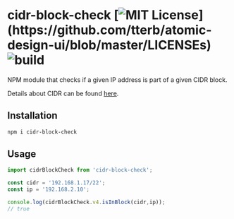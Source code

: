 # cidr-block-check [![MIT License](https://img.shields.io/apm/l/atomic-design-ui.svg?)](https://github.com/tterb/atomic-design-ui/blob/master/LICENSEs) ![build](https://github.com/piraluc/cidr-block-check/actions/workflows/node.js.yml/badge.svg)
NPM module that checks if a given IP address is part of a given CIDR block.

Details about CIDR can be found [here](https://en.wikipedia.org/wiki/Classless_Inter-Domain_Routing).

## Installation
```sh
npm i cidr-block-check
```

## Usage

```js
import cidrBlockCheck from 'cidr-block-check';

const cidr = '192.168.1.17/22';
const ip = '192.168.2.10';

console.log(cidrBlockCheck.v4.isInBlock(cidr,ip));
// true
```
